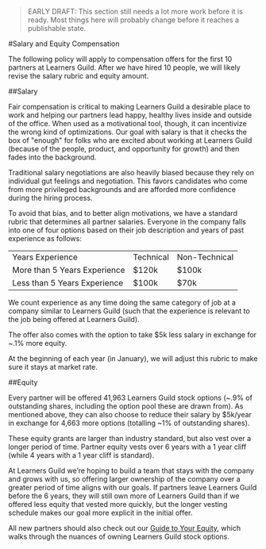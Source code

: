 > EARLY DRAFT: This section still needs a lot more work before it is ready. Most things here will probably change before it reaches a publishable state.

#Salary and Equity Compensation

The following policy will apply to compensation offers for the first 10 partners at Learners Guild. After we have hired 10 people, we will likely revise the salary rubric and equity amount.

##Salary

Fair compensation is critical to making Learners Guild a desirable place to work and helping our partners lead happy, healthy lives inside and outside of the office. When used as a motivational tool, though, it can incentivize the wrong kind of optimizations. Our goal with salary is that it checks the box of "enough" for folks who are excited about working at Learners Guild (because of the people, product, and opportunity for growth) and then fades into the background.

Traditional salary negotiations are also heavily biased because they rely on individual gut feelings and negotiation. This favors candidates who come from more privileged backgrounds and are afforded more confidence during the hiring process.

To avoid that bias, and to better align motivations, we have a standard rubric that determines all partner salaries. Everyone in the company falls into one of four options based on their job description and years of past experience as follows:

<table>
  <tr>
    <td>Years Experience</td>
    <td>Technical</td>
    <td>Non-Technical</td>
  </tr>
  <tr>
    <td>More than 5 Years Experience</td>
    <td>$120k</td>
    <td>$100k</td>
  </tr>
  <tr>
    <td>Less than 5 Years Experience</td>
    <td>$100k</td>
    <td>$70k</td>
  </tr>
</table>


We count experience as any time doing the same category of job at a company similar to Learners Guild (such that the experience is relevant to the job being offered at Learners Guild).

The offer also comes with the option to take $5k less salary in exchange for ~.1% more equity.

At the beginning of each year (in January), we will adjust this rubric to make sure it stays at market rate.

##Equity

Every partner will be offered 41,963 Learners Guild stock options (~.9% of outstanding shares, including the option pool these are drawn from). As mentioned above, they can also choose to reduce their salary by $5k/year in exchange for 4,663 more options (totalling ~1% of outstanding shares).

These equity grants are larger than industry standard, but also vest over a longer period of time. Partner equity vests over 6 years with a 1 year cliff (while 4 years with a 1 year cliff is standard).

At Learners Guild we’re hoping to build a team that stays with the company and grows with us, so offering larger ownership of the company over a greater period of time aligns with our goals. If partners leave Learners Guild before the 6 years, they will still own more of Learners Guild than if we offered less equity that vested more quickly, but the longer vesting schedule makes our goal more explicit in the initial offer.

All new partners should also check out our [Guide to Your Equity](/Hiring%20Documents/Guide%20to%20Your%20Equity.md), which walks through the nuances of owning Learners Guild stock options.
